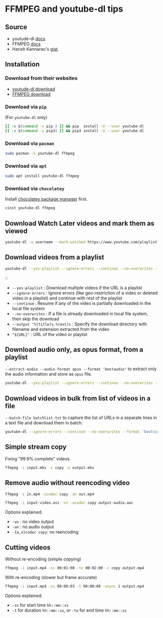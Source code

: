 # FFMPEG and youtube-dl tips


## Source

- youtude-dl [docs](https://github.com/ytdl-org/youtube-dl/blob/master/README.md)
- FFMPEG [docs](https://ffmpeg.org/ffmpeg-all.html)
- Harish Kannarao's [gist](https://gist.github.com/harishkannarao/3bdc7400cd2d7e7f31d8ffce3ad0e0e9).

<!--more-->

## Installation

### Download from their websites

- [youtude-dl download](https://ytdl-org.github.io/youtube-dl/download.html)
- [FFMPEG download](https://ffmpeg.org/download.html)

### Download via `pip`

(For `youtube-dl` only)

```bash
[[ -x $(command -v pip ) ]] && pip  install -U --user youtube-dl
[[ -x $(command -v pip3) ]] && pip3 install -U --user youtube-dl
```

### Download via `pacman`

```bash
sudo pacman -S youtube-dl ffmpeg
```

### Download via `apt`

```bash
sudo apt install youtube-dl ffmpeg
```

### Download via `chocolatey`

Install [chocolatey package manager](https://chocolatey.org/) first.

```powershell
cinst youtube-dl ffmpeg
```

## Download Watch Later videos and mark them as viewed

```bash
youtube-dl -u username --mark-watched https://www.youtube.com/playlist?list=WL
```

## Download videos from a playlist

```bash
youtube-dl --yes-playlist --ignore-errors --continue --no-overwrites --output "%(title)s.%(ext)s" "${URL}"
```

💡
- `--yes-playlist` : Download multiple videos if the URL is a playlist
- `--ignore-errors` : Ignore errors (like geo-restriction of a video or deleted video in a playlist) and continue with rest of the playlist
- `--continue` : Resume if any of the video is partially downloaded in the local file system
- `--no-overwrites` : If a file is already downloaded in local file system, then skip the download
- `--output "%(title)s.%(ext)s` : Specify the download directory with filename and extension extracted from the video
- `"${URL}"` : URL of the video or playlist

## Download audio only, as opus format, from a playlist

`--extract-audio --audio-format opus --format 'bestaudio'` to extract only the audio information and store as `opus` file.

```bash
youtube-dl --yes-playlist --ignore-errors --continue --no-overwrites --extract-audio --audio-format opus --format 'bestaudio' --output "%(title)s.%(ext)s" "${URL}"
```

## Download videos in bulk from list of videos in a file

`--batch-file batchlist.txt` to capture the list of URLs in a separate lines in a text file and download them in batch.

```bash
youtube-dl --ignore-errors --continue --no-overwrites --format 'bestvideo+bestaudio' --batch-file batchlist.txt --output "%(title)s.%(ext)s"
```

## Simple stream copy

Fixing "99.9% complete" videos.

```bash
ffmpeg -i input.mkv -c copy -o output.mkv
```

## Remove audio without reencoding video

```bash
ffmpeg -i in.mp4 -vcodec copy -an out.mp4
```

```bash
ffmpeg -i input-video.avi -vn -acodec copy output-audio.aac
```

Options explained:

- `-vn` : no video output
- `-an` : no audio output
- `-{a,v}codec copy`: no reencoding


## Cutting videos

Without re-encoding (simple copying)

```bash
ffmpeg -i input.mp4 -ss 00:01:00 -to 00:02:00 -c copy output.mp4
```

With re-encoding (slower but frame accurate)

```bash
ffmpeg -i input.mp4 -ss 00:00:03 -t 00:00:08 -async 1 output.mp4
```

Options explained:

- `-ss` for start time `hh::mm::ss`
- `-t` for duration  `hh::mm::ss`, or `-to` for end time `hh::mm::ss`

